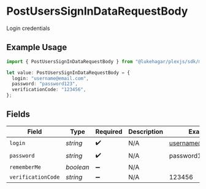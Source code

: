 # PostUsersSignInDataRequestBody

Login credentials

## Example Usage

```typescript
import { PostUsersSignInDataRequestBody } from "@lukehagar/plexjs/sdk/models/operations";

let value: PostUsersSignInDataRequestBody = {
  login: "username@email.com",
  password: "password123",
  verificationCode: "123456",
};
```

## Fields

| Field              | Type               | Required           | Description        | Example            |
| ------------------ | ------------------ | ------------------ | ------------------ | ------------------ |
| `login`            | *string*           | :heavy_check_mark: | N/A                | username@email.com |
| `password`         | *string*           | :heavy_check_mark: | N/A                | password123        |
| `rememberMe`       | *boolean*          | :heavy_minus_sign: | N/A                |                    |
| `verificationCode` | *string*           | :heavy_minus_sign: | N/A                | 123456             |